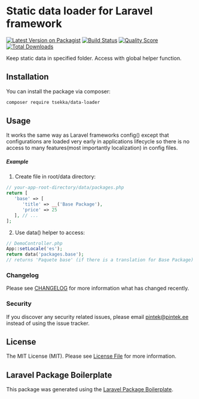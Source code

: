 # Static data loader for Laravel framework

[![Latest Version on Packagist](https://img.shields.io/packagist/v/tsekka/data-loader.svg?style=flat-square)](https://packagist.org/packages/tsekka/data-loader)
[![Build Status](https://img.shields.io/travis/tsekka/data-loader/master.svg?style=flat-square)](https://travis-ci.org/tsekka/data-loader)
[![Quality Score](https://img.shields.io/scrutinizer/g/tsekka/data-loader.svg?style=flat-square)](https://scrutinizer-ci.com/g/tsekka/data-loader)
[![Total Downloads](https://img.shields.io/packagist/dt/tsekka/data-loader.svg?style=flat-square)](https://packagist.org/packages/tsekka/data-loader)

Keep static data in specified folder. Access with global helper function.

## Installation

You can install the package via composer:

```bash
composer require tsekka/data-loader
```

## Usage

It works the same way as Laravel frameworks config() except that configurations are loaded very early in applications lifecycle so there is no access to many features(most importantly localization) in config files.

##### Example

1. Create file in root/data directory:
``` php
// your-app-root-directory/data/packages.php
return [
   'base' => [
      'title' => __('Base Package'),
      'price' => 25
   ], // ...
];
```
2. Use data() helper to access:
``` php
// DemoController.php
App::setLocale('es');
return data('packages.base');
// returns 'Paquete base' (if there is a translation for Base Package)
```

### Changelog

Please see [CHANGELOG](CHANGELOG.md) for more information what has changed recently.

### Security

If you discover any security related issues, please email pintek@pintek.ee instead of using the issue tracker.

## License

The MIT License (MIT). Please see [License File](LICENSE.md) for more information.

## Laravel Package Boilerplate

This package was generated using the [Laravel Package Boilerplate](https://laravelpackageboilerplate.com).
